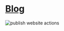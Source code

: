# [Blog](https://blog.zprial.com/)

![publish website actions](https://github.com/zprial/blog/workflows/publish%20website/badge.svg)

